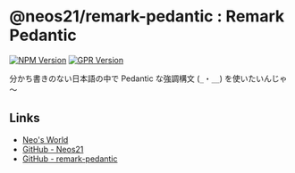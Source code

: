 # @neos21/remark-pedantic : Remark Pedantic

[![NPM Version](https://img.shields.io/npm/v/@neos21/remark-pedantic.svg)](https://www.npmjs.com/package/@neos21/remark-pedantic) [![GPR Version](https://img.shields.io/github/package-json/v/neos21/remark-pedantic?label=github)](https://github.com/Neos21/remark-pedantic/pkgs/npm/remark-pedantic)


分かち書きのない日本語の中で Pedantic な強調構文 (`_`・`__`) を使いたいんじゃ～


## Links

- [Neo's World](https://neos21.net/)
- [GitHub - Neos21](https://github.com/Neos21/)
- [GitHub - remark-pedantic](https://github.com/Neos21/remark-pedantic)
